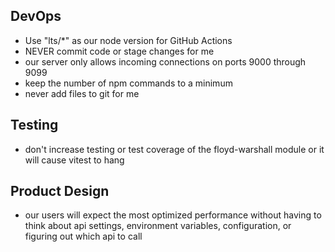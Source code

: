 ## DevOps
- Use "lts/*" as our node version for GitHub Actions
- NEVER commit code or stage changes for me
- our server only allows incoming connections on ports 9000 through 9099
- keep the number of npm commands to a minimum
- never add files to git for me

## Testing
- don't increase testing or test coverage of the floyd-warshall module or it will cause vitest to hang

## Product Design
- our users will expect the most optimized performance without having to think about api settings, environment variables, configuration, or figuring out which api to call